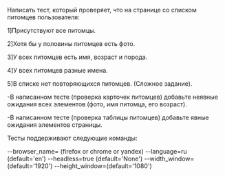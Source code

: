 Написать тест, который проверяет, что на странице со списком питомцев пользователя:

1]Присутствуют все питомцы.

2]Хотя бы у половины питомцев есть фото.

3]У всех питомцев есть имя, возраст и порода.

4]У всех питомцев разные имена.

5]В списке нет повторяющихся питомцев. (Сложное задание).

-В написанном тесте (проверка карточек питомцев) добавьте неявные ожидания всех элементов (фото, имя питомца, его возраст).

-В написанном тесте (проверка таблицы питомцев) добавьте явные ожидания элементов страницы.



Тесты поддерживают следующие команды:

--browser_name= (firefox or chrome or yandex)
--language=ru (default='en')
--headless=true (default='None')
--width_window=(default='1920')
--height_window=(default='1080')

